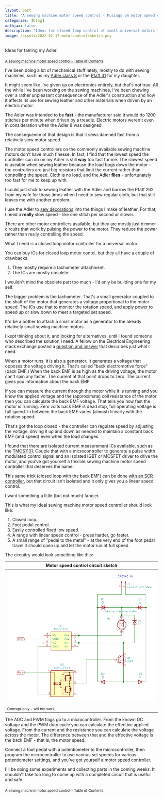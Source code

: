 ```yaml
---
layout: post
title: "A sewing machine motor speed control - Musings on motor speed control for universal motors"
categories: [blog]
mathjax: false
description: "Ideas for closed loop control of small universal motors."
image: /assets/2022-02-17-motorcontrol/sketch.png
---
```

Ideas for taming my Adler.

<sub>[A sewing machine motor speed control - Table of Contents](motorcontrol-toc)</sub>

I've been doing a lot of mechanical stuff lately, mostly to do with sewing machines, such as my [Adler class 8](adler-toc) or the [Pfaff 31](pfaff31-toc) for my daughter.

It might seem like I've given up on electronics entirely, but that's not true.  All the while I've been working on the sewing machines, I've been chewing over a rather unpleasant consequence of the Adler's construction and how it affects its use for sewing leather and other materials when driven by an electric motor.

The Adler was intended to be **fast** - the manufacturer said it would do 1200 stitches per minute when driven by a treadle.  Electric motors weren't even in consideration when the Adler 8 was designed.

The consequence of that design is that it sews damned fast from a relatively slow motor speed.

The motor speed controllers on the commonly available sewing machine motors don't have much finesse.  In fact, I find that the lowest speed the controller can do on my Adler is still **way** too fast for me.  The slowest speed is useable when sewing leather because the load bogs down the motor - the controllers are just big resistors that limit the current rather than controlling the speed.  Cloth is no load, and the Adler **flies** - unfortunately too fast for me to keep up with.

I could just stick to sewing leather with the Adler and borrow the Pfaff 262 from my wife for those times when I need to sew regular cloth, but that still leaves me with another problem.

I use the Adler to [sew decorations](phoneholster) into the things I make of leather.  For that, I need a **really** slow speed - like one stitch per second or slower.  
 
There are other motor controllers available, but they are mostly just dimmer circuits that work by pulsing the power to the motor.  They reduce the power rather than really controlling the speed.

What I need is a closed loop motor controller for a universal motor.

You can buy ICs for closed loop motor contol, but they all have a couple of drawbacks:
1. They mostly require a tachometer attachment.
2. The ICs are mostly obsolete.

I wouldn't mind the obsolete part too much - I'd only be building one for my self.

The bigger problem is the tachometer.  That's a small generator coupled to the shaft of the motor that generates a voltage proportional to the motor speed.  The ICs use that to monitor the rotation speed, and apply power to speed up or slow down to meet a targeted set speed.

It'd be a bother to attach a small motor as a generator to the already relatively small sewing machine motors.

I kept thinking about it, and looking for alternatives, until I found someone who described the solution I need.  A fellow on the Electrical Engineering stack exchange posted a [question and answer](https://electronics.stackexchange.com/questions/54997/how-can-i-measure-back-emf-to-infer-the-speed-of-a-dc-motor) that describes just what I need.

When a motor runs, it is also a generator.  It generates a voltage that opposes the voltage driving it.  That's called "back electromotive force" (back EMF.)  When the back EMF is as high as the driving voltage, the motor can't spin any faster.  The current at that point drops to zero.  The current gives you information about the back EMF.

If you can measure the current through the motor while it is running and you know the applied voltage and the (approximate) coil resistance of the motor, then you can calculate the back EMF voltage.  That tells you how fast the motor is running.  Zero volts back EMF is dead stop, full operating voltage is full speed.  In between the back EMF varies (almost) linearly with the rotation speed.

That's got the loop closed - the controller can regulate speed by adjusting the voltage, driving it up and down as needed to maintain a constant back EMF (and speed) even when the load changes.

I found that there are isolated current measurement ICs available, such as the [TMCS1101.](https://www.ti.com/lit/ds/symlink/tmcs1101.pdf)  Couple that with a microcontroller to generate a pulse width modulated control signal and an isolated IGBT or MOSFET driver to drive the motor, and you've got yourself a flexible sewing machine motor speed controller that deserves the name.

This same trick (closed loop with the back EMF) can be done [with an SCR controller,](https://www.homemade-circuits.com/how-to-make-versatile-closed-loop/) but that circuit isn't isolated and it only gives you a linear speed control.

I want something a little (but not much) fancier.

This is what my ideal sewing machine motor speed controller should look like:
1. Closed loop.
2. Foot pedal control.
3. Easily controlled fixed low speed.
4. A range with linear speed control - press harder, go faster.
5. A small range of "pedal to the metal" - at the very end of the foot pedal travel it should open up and let the motor run at full speed.

The circuitry would look something like this:

|Motor speed control circuit sketch|
|--------------------------|
|![Motor speed control circuit sketch](/assets/2022-02-17-motorcontrol/sketch.png)|
|<sub>Concept only - will not work.</sub>|

The ADC and PWM flags go to a microcontroller.  From the known DC voltage and the PWM duty cycle you can calculate the effective applied voltage.  From the current and the resistance you can calculate the voltage across the motor.  The difference between that and the effective voltage is the back EMF - that is, the motor speed.

Connect a foot pedal with a potentiometer to the microcontroller, then program the microcontroller to use various set speeds for various potentiometer settings, and you've got yourself a motor speed controller.

I'll be doing some experiments and collecting parts in the coming weeks.  It shouldn't take too long to come up with a completed circuit that is useful and safe.

<sub>[A sewing machine motor speed control - Table of Contents](motorcontrol-toc)</sub>
